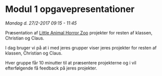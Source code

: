 # Modul 1 opgavepresentationer
_Mandag d. 27/2-2017 09:15 - 11:45_    

Præsentation af [Little Animal Horror Zoo](https://github.com/dat17v1/little_animal_horror_zoo) projekter for resten af klassen, Christian og Claus.    

I dag bruger vi på at i med jeres grupper viser jeres projekter for resten af klassen, Christian og Claus.

Hver gruppe får 10 minutter til at præsentere projekterne og i vil efterfølgende få feedback på jeres projekter.
